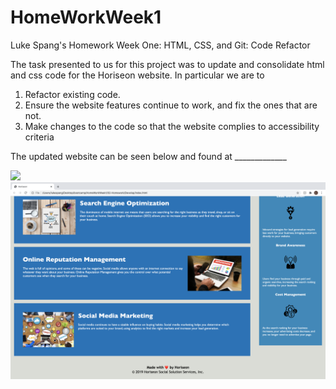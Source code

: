 # HomeWorkWeek1
Luke Spang's Homework Week One: HTML, CSS, and Git: Code Refactor

The task presented to us for this project was to update and consolidate html and css code for the Horiseon website. In particular we are to 
1) Refactor existing code.
2) Ensure the website features continue to work, and fix the ones that are not.
3) Make changes to the code so that the website complies to accessibility criteria

The updated website can be seen below and found at _____________

<img src="02-Homework/Assets/Webpage1.png">
<img src="02-Homework/Assets/Webpage2.png">
